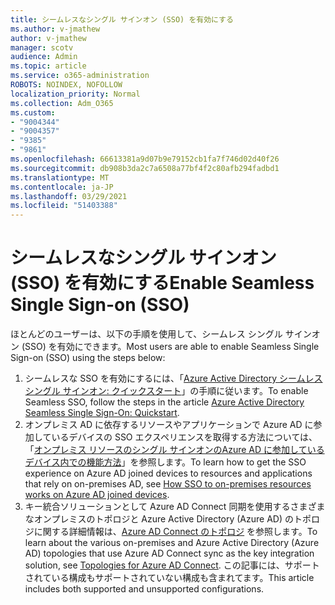 ```yaml
---
title: シームレスなシングル サインオン (SSO) を有効にする
ms.author: v-jmathew
author: v-jmathew
manager: scotv
audience: Admin
ms.topic: article
ms.service: o365-administration
ROBOTS: NOINDEX, NOFOLLOW
localization_priority: Normal
ms.collection: Adm_O365
ms.custom:
- "9004344"
- "9004357"
- "9385"
- "9861"
ms.openlocfilehash: 66613381a9d07b9e79152cb1fa7f746d02d40f26
ms.sourcegitcommit: db908b3da2c7a6508a77bf4f2c80afb294fadbd1
ms.translationtype: MT
ms.contentlocale: ja-JP
ms.lasthandoff: 03/29/2021
ms.locfileid: "51403388"
---
```

# <a name="enable-seamless-single-sign-on-sso"></a><span data-ttu-id="e6bed-102">シームレスなシングル サインオン (SSO) を有効にする</span><span class="sxs-lookup"><span data-stu-id="e6bed-102">Enable Seamless Single Sign-on (SSO)</span></span>

<span data-ttu-id="e6bed-103">ほとんどのユーザーは、以下の手順を使用して、シームレス シングル サインオン (SSO) を有効にできます。</span><span class="sxs-lookup"><span data-stu-id="e6bed-103">Most users are able to enable Seamless Single Sign-on (SSO) using the steps below:</span></span>

1. <span data-ttu-id="e6bed-104">シームレスな SSO を有効にするには、「[Azure Active Directory シームレス シングル サインオン: クイックスタート](https://docs.microsoft.com/azure/active-directory/hybrid/how-to-connect-sso-quick-start)」の手順に従います。</span><span class="sxs-lookup"><span data-stu-id="e6bed-104">To enable Seamless SSO, follow the steps in the article [Azure Active Directory Seamless Single Sign-On: Quickstart](https://docs.microsoft.com/azure/active-directory/hybrid/how-to-connect-sso-quick-start).</span></span>
2. <span data-ttu-id="e6bed-105">オンプレミス AD に依存するリソースやアプリケーションで Azure AD に参加しているデバイスの SSO エクスペリエンスを取得する方法については、「[オンプレミス リソースのシングル サインオンのAzure AD に参加しているデバイス内での機能方法](https://docs.microsoft.com/azure/active-directory/devices/azuread-join-sso)」を参照します。</span><span class="sxs-lookup"><span data-stu-id="e6bed-105">To learn how to get the SSO experience on Azure AD joined devices to resources and applications that rely on on-premises AD, see [How SSO to on-premises resources works on Azure AD joined devices](https://docs.microsoft.com/azure/active-directory/devices/azuread-join-sso).</span></span>
3. <span data-ttu-id="e6bed-106">キー統合ソリューションとして Azure AD Connect 同期を使用するさまざまなオンプレミスのトポロジと Azure Active Directory (Azure AD) のトポロジに関する詳細情報は、[Azure AD Connect のトポロジ](https://docs.microsoft.com/azure/active-directory/hybrid/plan-connect-topologies) を参照します。</span><span class="sxs-lookup"><span data-stu-id="e6bed-106">To learn about the various on-premises and Azure Active Directory (Azure AD) topologies that use Azure AD Connect sync as the key integration solution, see [Topologies for Azure AD Connect](https://docs.microsoft.com/azure/active-directory/hybrid/plan-connect-topologies).</span></span> <span data-ttu-id="e6bed-107">この記事には、サポートされている構成もサポートされていない構成も含まれてます。</span><span class="sxs-lookup"><span data-stu-id="e6bed-107">This article includes both supported and unsupported configurations.</span></span>
